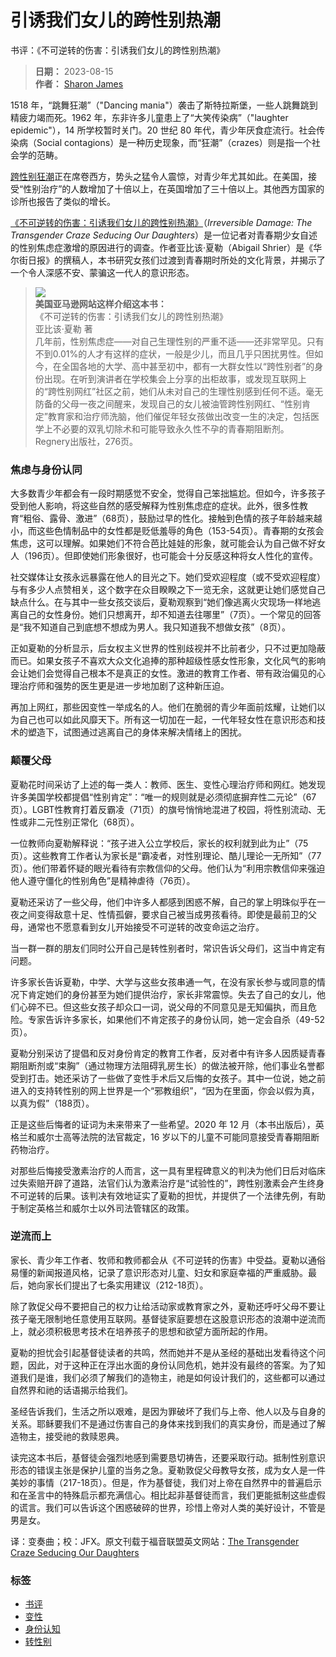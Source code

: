 # 引诱我们女儿的跨性别热潮

书评：《不可逆转的伤害：引诱我们女儿的跨性别热潮》

> **日期：** 2023-08-15  
> **作者：** [Sharon James](https://profile/sharon-james)

1518 年，“跳舞狂潮”（"Dancing mania"）袭击了斯特拉斯堡，一些人跳舞跳到精疲力竭而死。1962 年，东非许多儿童患上了“大笑传染病”（"laughter epidemic"），14 所学校暂时关门。20 世纪 80 年代，青少年厌食症流行。社会传染病（Social contagions）是一种历史现象，而“狂潮”（crazes）则是指一个社会学的范畴。

[跨性别狂潮](https://www.thegospelcoalition.org/article/responding-to-the-transgender-revolution/)正在席卷西方，势头之猛令人震惊，对青少年尤其如此。在美国，接受“性别治疗”的人数增加了十倍以上，在英国增加了三十倍以上。其他西方国家的诊所也报告了类似的增长。

[《不可逆转的伤害：引诱我们女儿的跨性别热潮》](https://book.douban.com/subject/34855068/)（_Irreversible Damage: The Transgender Craze Seducing Our Daughters_）是一位记者对青春期少女自述的性别焦虑症激增的原因进行的调查。作者亚比该·夏勒（Abigail Shrier）是《华尔街日报》的撰稿人，本书研究女孩们过渡到青春期时所处的文化背景，并揭示了一个令人深感不安、蒙骗这一代人的意识形态。

> ![](https://tgc-static.oss-cn-hongkong.aliyuncs.com/wp/2023/08/IrreversibleDamage-COVER.jpg)  
> **美国亚马逊网站这样介绍这本书：**  
> 《不可逆转的伤害：引诱我们女儿的跨性别热潮》  
> 亚比该·夏勒 著  
> 几年前，性别焦虑症——对自己生理性别的严重不适——还非常罕见。只有不到0.01%的人才有这样的症状，一般是少儿，而且几乎只困扰男性。但如今，在全国各地的大学、高中甚至初中，都有一大群女性以“跨性别者”的身份出现。在听到演讲者在学校集会上分享的出柜故事，或发现互联网上的“跨性别网红”社区之前，她们从未对自己的生理性别感到任何不适。毫无防备的父母一夜之间醒来，发现自己的女儿被油管跨性别网红、“性别肯定”教育家和治疗师洗脑，他们催促年轻女孩做出改变一生的决定，包括医学上不必要的双乳切除术和可能导致永久性不孕的青春期阻断剂。 Regnery出版社，276页。

### 焦虑与身份认同

大多数青少年都会有一段时期感觉不安全，觉得自己笨拙尴尬。但如今，许多孩子受到他人影响，将这些自然的感受解释为性别焦虑症的症状。此外，很多性教育“粗俗、露骨、激进”（68页），鼓励过早的性化。接触到色情的孩子年龄越来越小，而这些色情制品中的女性都是贬低羞辱的角色（153-54页）。青春期的女孩会焦虑，这可以理解。如果她们不符合芭比娃娃的形象，就可能会认为自己做不好女人（196页）。但即使她们形象很好，也可能会十分反感这种将女人性化的宣传。

社交媒体让女孩永远暴露在他人的目光之下。她们受欢迎程度（或不受欢迎程度）与有多少人点赞相关，这个数字在众目睽睽之下一览无余，这就更让她们感觉自己缺点什么。在与其中一些女孩交谈后，夏勒观察到“她们像逃离火灾现场一样地逃离自己的女性身份。她们只想离开，却不知道去往哪里”（7页）。一个常见的回答是“我不知道自己到底想不想成为男人。我只知道我不想做女孩”（8页）。

正如夏勒的分析显示，后女权主义世界的性别歧视并不比前者少，只不过更加隐蔽而已。如果女孩子不喜欢大众文化追捧的那种超级性感女性形象，文化风气的影响会让她们会觉得自己根本不是真正的女性。激进的教育工作者、带有政治偏见的心理治疗师和强势的医生更是进一步地加剧了这种新压迫。

再加上网红，那些因变性一举成名的人。他们在脆弱的青少年面前炫耀，让她们以为自己也可以如此风靡天下。所有这一切加在一起，一代年轻女性在意识形态和技术的塑造下，试图通过逃离自己的身体来解决情绪上的困扰。

### 颠覆父母

夏勒花时间采访了上述的每一类人：教师、医生、变性心理治疗师和网红。她发现许多美国学校都提倡“性别肯定”：“唯一的规则就是必须彻底摒弃性二元论”（67页）。LGBT性教育打着反霸凌（71页）的旗号悄悄地混进了校园，将性别流动、无性或非二元性别正常化（68页）。

一位教师向夏勒解释说：“孩子进入公立学校后，家长的权利就到此为止”（75页）。这些教育工作者认为家长是“霸凌者，对性别理论、酷儿理论一无所知”（77页）。他们带着怀疑的眼光看待有宗教信仰的父母。他们认为“利用宗教信仰来强迫他人遵守僵化的性别角色”是精神虐待（76页）。

夏勒还采访了一些父母，他们中许多人都感到困惑不解，自己的掌上明珠似乎在一夜之间变得敌意十足、性情孤僻，要求自己被当成男孩看待。即使是最前卫的父母，通常也不愿意看到女儿开始接受不可逆转的改变命运之治疗。

当一群一群的朋友们同时公开自己是转性别者时，常识告诉父母们，这当中肯定有问题。

许多家长告诉夏勒，中学、大学与这些女孩串通一气，在没有家长参与或同意的情况下肯定她们的身份甚至为她们提供治疗，家长非常震惊。失去了自己的女儿，他们心碎不已。但这些女孩子却众口一词，说父母的不同意见是无知偏执，而且危险。专家告诉许多家长，如果他们不肯定孩子的身份认同，她一定会自杀（49-52页）。

夏勒分别采访了提倡和反对身份肯定的教育工作者，反对者中有许多人因质疑青春期阻断剂或“束胸”（通过物理方法阻碍乳房生长）的做法被开除，他们事业名誉都受到打击。她还采访了一些做了变性手术后又后悔的女孩子。其中一位说，她之前进入的支持转性别的网上世界是一个“邪教组织”，“因为在里面，你会以假为真， 以真为假”（188页）。

正是这些后悔者的证词为未来带来了一些希望。2020 年 12 月（本书出版后），英格兰和威尔士高等法院的法官裁定，16 岁以下的儿童不可能同意接受青春期阻断药物治疗。

对那些后悔接受激素治疗的人而言，这一具有里程碑意义的判决为他们日后对临床过失索赔开辟了道路，法官们认为激素治疗是“试验性的”，跨性别激素会产生终身不可逆转的后果。该判决有效地证实了夏勒的担忧，并提供了一个法律先例，有助于制定英格兰和威尔士以外司法管辖区的政策。

### 逆流而上

家长、青少年工作者、牧师和教师都会从《不可逆转的伤害》中受益。夏勒以通俗易懂的新闻报道风格，记录了意识形态对儿童、妇女和家庭幸福的严重威胁。最后，她向家长们提出了七条实用建议（212-18页）。

除了敦促父母不要把自己的权力让给活动家或教育家之外，夏勒还呼吁父母不要让孩子毫无限制地任意使用互联网。基督徒家庭要想在这股意识形态的浪潮中逆流而上，就必须积极思考技术在培养孩子的思想和欲望方面所起的作用。

夏勒的担忧会引起基督徒读者的共鸣，然而她并不是从圣经的基础出发看待这个问题，因此，对于这种正在浮出水面的身份认同危机，她并没有最终的答案。为了知道我们是谁，我们必须了解我们的造物主，祂是如何设计我们的，这些都可以通过自然界和祂的话语揭示给我们。

圣经告诉我们，生活之所以艰难，是因为罪破坏了我们与上帝、他人以及与自身的关系。耶稣要我们不是通过伤害自己的身体来找到我们的真实身份，而是通过了解造物主，接受祂的救赎恩典。

读完这本书后，基督徒会强烈地感到需要恳切祷告，还要采取行动。抵制性别意识形态的错误主张是保护儿童的当务之急。夏勒敦促父母教导女孩，成为女人是一件美妙的事情（217-18页）。但是，作为基督徒，我们对上帝在自然界中的普遍启示和在圣言中的特殊启示都充满信心。相比起非基督徒而言，我们更能抵制这些虚假的谎言。我们可以告诉这个困惑破碎的世界，珍惜上帝对人类的美好设计，不管是男是女。

译：变奏曲；校：JFX。原文刊载于福音联盟英文网站：[The Transgender Craze Seducing Our Daughters](https://www.thegospelcoalition.org/reviews/irreversible-damage-abigail-shrier/)

### 标签
- [书评](https://www.thegospelcoalition.org/topics/book-review)
- [变性](https://www.thegospelcoalition.org/topics/%e5%8f%98%e6%80%a7)
- [身份认知](https://www.thegospelcoalition.org/topics/%e8%ba%ab%e4%bb%bd%e8%ae%a4%e7%9f%a5)
- [转性别](https://www.thegospelcoalition.org/topics/%e8%bd%ac%e6%80%a7%e5%88%ab)
<!-- tcd_original_link https://www.tgcchinese.org/review/irreversible-damage-abigail-shrier -->
